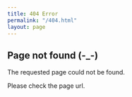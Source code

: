 ```yaml
---
title: 404 Error
permalink: "/404.html"
layout: page
---
```


## Page not found (-_-)

The requested page could not be found.

Please check the page url.
